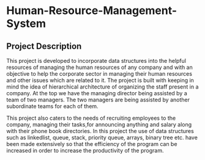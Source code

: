 # Human-Resource-Management-System


## Project Description

This project is developed to incorporate data structures into the helpful resources of managing the human resources of any company and with an objective to 
help the corporate sector in managing their human resources and other issues which are related to it. The project is built with keeping in mind the idea of 
hierarchical architecture of organizing the staff present in a company. At the top we have the managing director being assisted by  a team of two managers. 
The two managers are being assisted by another subordinate teams for each of them. 

This project also caters to the needs of recruiting employees to the company, managing their tasks,for announcing anything and salary along with their 
phone book directories. In this project the use of data structures such as linkedlist, queue, stack, priority queue, arrays, binary tree etc. have been 
made extensively so that the efficiency of the program can be increased in order to increase the productivity of the program.
